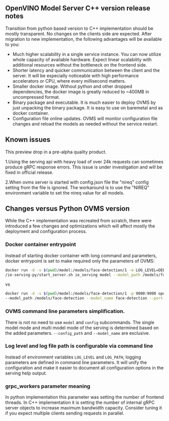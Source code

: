 ## OpenVINO Model Server C++ version release notes

Transition from python based version to C++ implementation should be mostly transparent.  No changes on the clients
side are expected. 
After migration to new implementation, the following advantages will be available to you:

* Much higher scalability in a single service instance. You can now utilize whole capacity of available hardware. Expect
linear scalability with additional resources without the bottleneck on the frontend side.
* Shorter latency and quicker communication between the client and the server. It will be especially noticeable with 
high performance accelerators or CPU, where every millisecond matters.
* Smaller docker image. Without python and other dropped dependencies, the docker image is greatly reduced to ~400MB 
in uncompressed format.
* Binary package and executable. It is much easier to deploy OVMS by just unpacking the binary package. It is easy to use
on baremetal and as docker container.
* Configuration file online updates. OVMS will monitor configuration file changes and reload the models as needed without
the service restart.

## Known issues

This preview drop in a pre-alpha quality product.

1.Using the serving api with heavy load of over 24k requests can sometimes produce gRPC response errors.
This issue is under investigation and will be fixed in official release.

2.When ovms server is started with config.json file the "nireq" config setting from the file is ignored.
The workaround is to use the "NIREQ" environment variable to set the nireq value for all models.

## Changes versus Python OVMS version 
While the C++ implementation was recreated from scratch, there were introduced a few changes and optimizations
which will affect mostly the deployment and configuration process.


### Docker container entrypoint 

Instead of starting docker container with long command and parameters, docker entrypoint is set to make required only the parameters of OVMS: 

```bash
docker run -d -v $(pwd)/model:/models/face-detection/1 -e LOG_LEVEL=DEBUG -p 9000:9000 openvino/ubuntu18_model_server 
/ie-serving-py/start_server.sh ie_serving model --model_path /models/face-detection --model_name face-detection --port 9000  --shape auto 
```
vs 
```bash
docker run -d -v $(pwd)/model:/models/face-detection/1 -p 9000:9000 openvino/model_server \
--model_path /models/face-detection --model_name face-detection --port 9000  --shape auto --log_level DEBUG
```

### OVMS command line parameters simplification. 

There is not no need to use `model` and `config` subcommands. The single model mode and multi model mode of the serving
is determined based on the added parameters. `--config_path` and `--model_name` are exclusive.

### Log level and log file path is configurable via command line

Instead of environment variables `LOG_LEVEL` and `LOG_PATH`, logging parameters are defined in command line parameters.
It will unify the configuration and make it easier to document all configuration options in the serving help output.

###  grpc_workers parameter meaning

In python implementation this parameter was setting the number of frontend threads. In C++ implementation
it is setting the number of internal gRPC server objects to increase maximum bandwidth capacity. Consider tuning
it if you expect multiple clients sending requests in parallel.



